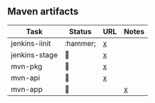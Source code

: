 
## Maven artifacts

| Task | Status | URL | Notes |
| ---- | ------ | --- | ----- |
| jenkins-iinit | :hammer; | [x](https://jenkins.opencord.org/job/onos-app-release)           | |
| jenkins-stage | :hammer: | [x](https://jenkins.opencord.org/job/maven-publish_olt)        | |
| mvn-pkg       | :hammer: | [x](https://mvnrepository.com/artifact/org.opencord/olt)       | |
| mvn-api       | :hammer: | [x](https://mvnrepository.com/artifact/org.opencord/olt-api)   | |
| mvn-app       | :hammer: | | [x](https://mvnrepository.com/artifact/org.opencord/olt-app) | |
